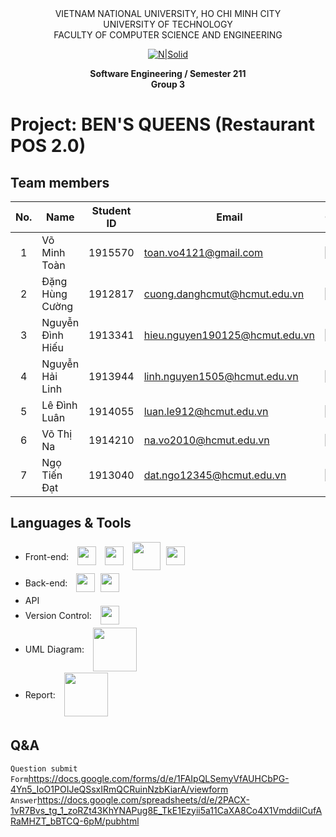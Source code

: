 <div align="center">
VIETNAM NATIONAL UNIVERSITY, HO CHI MINH CITY
<br />
UNIVERSITY OF TECHNOLOGY
<br />
FACULTY OF COMPUTER SCIENCE AND ENGINEERING

[![N|Solid](https://upload.wikimedia.org/wikipedia/commons/thumb/d/de/HCMUT_official_logo.png/238px-HCMUT_official_logo.png)](https://www.hcmut.edu.vn/vi)

**Software Engineering / Semester 211**
<br/>
**Group 3**

</div>

# Project: BEN'S QUEENS (Restaurant POS 2.0)

## Team members

| No. | Name             | Student ID | Email                          | Contact                                                                                                                                                                                                                     |
| :-: | ---------------- | :--------: | ------------------------------ | --------------------------------------------------------------------------------------------------------------------------------------------------------------------------------------------------------------------------- |
|  1  | Võ Minh Toàn     |  1915570   | toan.vo4121@gmail.com          | [<img src="https://cdn-icons-png.flaticon.com/512/20/20673.png" align="left" width=20px/>][fb1] [<img src="https://cdn-icons-png.flaticon.com/512/733/733609.png" align="left" width=20px style="margin-left:5px" />][git1] |
|  2  | Đặng Hùng Cường  |  1912817   | cuong.danghcmut@hcmut.edu.vn   | [<img src="https://cdn-icons-png.flaticon.com/512/20/20673.png" align="left" width=20px/>][fb2] [<img src="https://cdn-icons-png.flaticon.com/512/733/733609.png" align="left" width=20px style="margin-left:5px" />][git2] |
|  3  | Nguyễn Đình Hiếu |  1913341   | hieu.nguyen190125@hcmut.edu.vn | [<img src="https://cdn-icons-png.flaticon.com/512/20/20673.png" align="left" width=20px/>][fb3] [<img src="https://cdn-icons-png.flaticon.com/512/733/733609.png" align="left" width=20px style="margin-left:5px" />][git3] |
|  4  | Nguyễn Hải Linh  |  1913944   | linh.nguyen1505@hcmut.edu.vn   | [<img src="https://cdn-icons-png.flaticon.com/512/20/20673.png" align="left" width=20px/>][fb4] [<img src="https://cdn-icons-png.flaticon.com/512/733/733609.png" align="left" width=20px style="margin-left:5px" />][git4] |
|  5  | Lê Đình Luân     |  1914055   | luan.le912@hcmut.edu.vn        | [<img src="https://cdn-icons-png.flaticon.com/512/20/20673.png" align="left" width=20px/>][fb5] [<img src="https://cdn-icons-png.flaticon.com/512/733/733609.png" align="left" width=20px style="margin-left:5px" />][git5] |
|  6  | Võ Thị Na        |  1914210   | na.vo2010@hcmut.edu.vn         | [<img src="https://cdn-icons-png.flaticon.com/512/20/20673.png" align="left" width=20px/>][fb6] [<img src="https://cdn-icons-png.flaticon.com/512/733/733609.png" align="left" width=20px style="margin-left:5px" />][git6] |
|  7  | Ngọ Tiến Đạt     |  1913040   | dat.ngo12345@hcmut.edu.vn      | [<img src="https://cdn-icons-png.flaticon.com/512/20/20673.png" align="left" width=20px/>][fb7] [<img src="https://cdn-icons-png.flaticon.com/512/733/733609.png" align="left" width=20px style="margin-left:5px" />][git7] |

## Languages & Tools

- Front-end: <img src="https://cdn1.iconfinder.com/data/icons/social-icon-1-1/512/social_style_1_html5-256.png" align="center" style="margin-left:10px;margin-bottom:5px" width=30px/> <img src="https://cdn1.iconfinder.com/data/icons/social-icon-1-1/512/social_style_1_css3-256.png" align="center" style="margin-left:10px;margin-bottom:5px" width=30px/> <img src="https://cdn2.iconfinder.com/data/icons/designer-skills/128/code-programming-javascript-software-develop-command-language-256.png" align="center" style="margin-left:10px;margin-bottom:5px" width=45px/> <img src="https://cdn1.iconfinder.com/data/icons/soleicons-fill-vol-1/64/reactjs_javascript_library_atom_atomic_react-256.png" align="center" style="margin-left:5px;margin-bottom:5px" width=30px/>
- Back-end: <img src="https://icon-library.com/images/django-icon/django-icon-0.jpg" align="center" style="margin-left:10px;margin-bottom:5px" width=30px/> <img src="https://cdn4.iconfinder.com/data/icons/google-i-o-2016/512/google_firebase-256.png" align="center" style="margin-left:5px;margin-bottom:5px" width=30px/>
- API
- Version Control: <img src="https://cdn1.iconfinder.com/data/icons/logotypes/32/github-256.png" align="center" style="margin-left:10px;margin-bottom:5px" width=30px/>
- UML Diagram: <img src="https://blog.tda-corp.co.jp/wp-content/uploads/2020/05/DrawIO.png" align="center" style="margin-left:10px;margin-bottom:2px" width=70px/>
- Report: <img src="https://images.ctfassets.net/nrgyaltdicpt/6gsvc5Ogjmu04I4Miu0uGg/cb1d4391717d2ab8d5e42ede6fb0eef1/overleaf_wide_colour_light_bg.png" align="center" style="margin-left:10px;margin-bottom:5px;" width=70px/>

## Q&A

`Question submit Form`https://docs.google.com/forms/d/e/1FAIpQLSemyVfAUHCbPG-4Yn5_IoO1POIJeQSsxIRmQCRuinNzbKiarA/viewform
<br />
`Answer`https://docs.google.com/spreadsheets/d/e/2PACX-1vR7Bvs_tg_1_zoRZt43KhYNAPug8E_TkE1Ezyii5a11CaXA8Co4X1VmddilCufARaMHZT_bBTCQ-6pM/pubhtml

[fb1]: https://www.facebook.com/toanvo4121/
[fb2]: https://www.facebook.com/Cuongflorid/
[fb3]: https://www.facebook.com/kazami190125/
[fb4]: https://www.facebook.com/hailinh.nguyen.359126/
[fb5]: https://www.facebook.com/luan.le98765/
[fb6]: https://www.facebook.com/na.vothi2010/
[fb7]: https://www.facebook.com/dat.ngo12345/
[git1]: https://github.com/toanvo4121
[git2]: https://github.com/CuongFlodric
[git3]: https://github.com/HandsOfGoddest
[git4]: https://github.com/Halee1505
[git5]: https://github.com/luanle912
[git6]: https://github.com/VoThiNa2010
[git7]: https://github.com/ntdat1107
